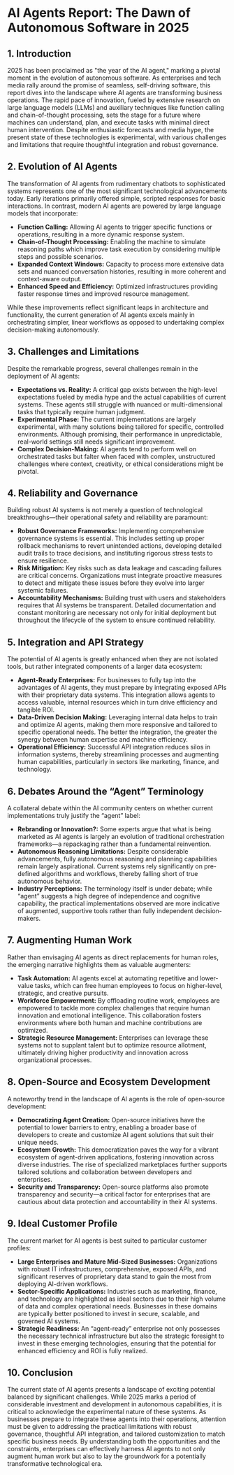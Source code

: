 # AI Agents Report: The Dawn of Autonomous Software in 2025

## 1. Introduction  
2025 has been proclaimed as "the year of the AI agent," marking a pivotal moment in the evolution of autonomous software. As enterprises and tech media rally around the promise of seamless, self-driving software, this report dives into the landscape where AI agents are transforming business operations. The rapid pace of innovation, fueled by extensive research on large language models (LLMs) and auxiliary techniques like function calling and chain-of-thought processing, sets the stage for a future where machines can understand, plan, and execute tasks with minimal direct human intervention. Despite enthusiastic forecasts and media hype, the present state of these technologies is experimental, with various challenges and limitations that require thoughtful integration and robust governance.

## 2. Evolution of AI Agents  
The transformation of AI agents from rudimentary chatbots to sophisticated systems represents one of the most significant technological advancements today. Early iterations primarily offered simple, scripted responses for basic interactions. In contrast, modern AI agents are powered by large language models that incorporate:
- **Function Calling:** Allowing AI agents to trigger specific functions or operations, resulting in a more dynamic response system.
- **Chain-of-Thought Processing:** Enabling the machine to simulate reasoning paths which improve task execution by considering multiple steps and possible scenarios.
- **Expanded Context Windows:** Capacity to process more extensive data sets and nuanced conversation histories, resulting in more coherent and context-aware output.
- **Enhanced Speed and Efficiency:** Optimized infrastructures providing faster response times and improved resource management.

While these improvements reflect significant leaps in architecture and functionality, the current generation of AI agents excels mainly in orchestrating simpler, linear workflows as opposed to undertaking complex decision-making autonomously.

## 3. Challenges and Limitations  
Despite the remarkable progress, several challenges remain in the deployment of AI agents:
- **Expectations vs. Reality:** A critical gap exists between the high-level expectations fueled by media hype and the actual capabilities of current systems. These agents still struggle with nuanced or multi-dimensional tasks that typically require human judgment.
- **Experimental Phase:** The current implementations are largely experimental, with many solutions being tailored for specific, controlled environments. Although promising, their performance in unpredictable, real-world settings still needs significant improvement.
- **Complex Decision-Making:** AI agents tend to perform well on orchestrated tasks but falter when faced with complex, unstructured challenges where context, creativity, or ethical considerations might be pivotal.

## 4. Reliability and Governance  
Building robust AI systems is not merely a question of technological breakthroughs—their operational safety and reliability are paramount:
- **Robust Governance Frameworks:** Implementing comprehensive governance systems is essential. This includes setting up proper rollback mechanisms to revert unintended actions, developing detailed audit trails to trace decisions, and instituting rigorous stress tests to ensure resilience.
- **Risk Mitigation:** Key risks such as data leakage and cascading failures are critical concerns. Organizations must integrate proactive measures to detect and mitigate these issues before they evolve into larger systemic failures.
- **Accountability Mechanisms:** Building trust with users and stakeholders requires that AI systems be transparent. Detailed documentation and constant monitoring are necessary not only for initial deployment but throughout the lifecycle of the system to ensure continued reliability.

## 5. Integration and API Strategy  
The potential of AI agents is greatly enhanced when they are not isolated tools, but rather integrated components of a larger data ecosystem:
- **Agent-Ready Enterprises:** For businesses to fully tap into the advantages of AI agents, they must prepare by integrating exposed APIs with their proprietary data systems. This integration allows agents to access valuable, internal resources which in turn drive efficiency and tangible ROI.
- **Data-Driven Decision Making:** Leveraging internal data helps to train and optimize AI agents, making them more responsive and tailored to specific operational needs. The better the integration, the greater the synergy between human expertise and machine efficiency.
- **Operational Efficiency:** Successful API integration reduces silos in information systems, thereby streamlining processes and augmenting human capabilities, particularly in sectors like marketing, finance, and technology.

## 6. Debates Around the “Agent” Terminology  
A collateral debate within the AI community centers on whether current implementations truly justify the “agent” label:
- **Rebranding or Innovation?:** Some experts argue that what is being marketed as AI agents is largely an evolution of traditional orchestration frameworks—a repackaging rather than a fundamental reinvention.
- **Autonomous Reasoning Limitations:** Despite considerable advancements, fully autonomous reasoning and planning capabilities remain largely aspirational. Current systems rely significantly on pre-defined algorithms and workflows, thereby falling short of true autonomous behavior.
- **Industry Perceptions:** The terminology itself is under debate; while “agent” suggests a high degree of independence and cognitive capability, the practical implementations observed are more indicative of augmented, supportive tools rather than fully independent decision-makers.

## 7. Augmenting Human Work  
Rather than envisaging AI agents as direct replacements for human roles, the emerging narrative highlights them as valuable augmenters:
- **Task Automation:** AI agents excel at automating repetitive and lower-value tasks, which can free human employees to focus on higher-level, strategic, and creative pursuits. 
- **Workforce Empowerment:** By offloading routine work, employees are empowered to tackle more complex challenges that require human innovation and emotional intelligence. This collaboration fosters environments where both human and machine contributions are optimized.
- **Strategic Resource Management:** Enterprises can leverage these systems not to supplant talent but to optimize resource allotment, ultimately driving higher productivity and innovation across organizational processes.

## 8. Open-Source and Ecosystem Development  
A noteworthy trend in the landscape of AI agents is the role of open-source development:
- **Democratizing Agent Creation:** Open-source initiatives have the potential to lower barriers to entry, enabling a broader base of developers to create and customize AI agent solutions that suit their unique needs.
- **Ecosystem Growth:** This democratization paves the way for a vibrant ecosystem of agent-driven applications, fostering innovation across diverse industries. The rise of specialized marketplaces further supports tailored solutions and collaboration between developers and enterprises.
- **Security and Transparency:** Open-source platforms also promote transparency and security—a critical factor for enterprises that are cautious about data protection and accountability in their AI systems.

## 9. Ideal Customer Profile  
The current market for AI agents is best suited to particular customer profiles:
- **Large Enterprises and Mature Mid-Sized Businesses:** Organizations with robust IT infrastructures, comprehensive, exposed APIs, and significant reserves of proprietary data stand to gain the most from deploying AI-driven workflows.
- **Sector-Specific Applications:** Industries such as marketing, finance, and technology are highlighted as ideal sectors due to their high volume of data and complex operational needs. Businesses in these domains are typically better positioned to invest in secure, scalable, and governed AI systems.
- **Strategic Readiness:** An “agent-ready” enterprise not only possesses the necessary technical infrastructure but also the strategic foresight to invest in these emerging technologies, ensuring that the potential for enhanced efficiency and ROI is fully realized.

## 10. Conclusion  
The current state of AI agents presents a landscape of exciting potential balanced by significant challenges. While 2025 marks a period of considerable investment and development in autonomous capabilities, it is critical to acknowledge the experimental nature of these systems. As businesses prepare to integrate these agents into their operations, attention must be given to addressing the practical limitations with robust governance, thoughtful API integration, and tailored customization to match specific business needs. By understanding both the opportunities and the constraints, enterprises can effectively harness AI agents to not only augment human work but also to lay the groundwork for a potentially transformative technological era.